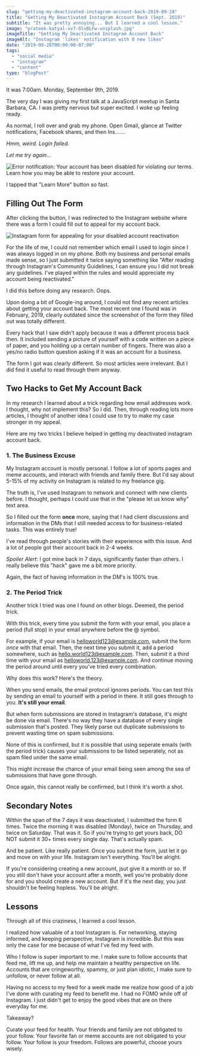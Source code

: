 ```yaml
---
slug: "getting-my-deactivated-instagram-account-back-2019-09-28"
title: "Getting My Deactivated Instagram Account Back (Sept. 2019)"
subtitle: "It was pretty annoying... But I learned a cool lesson."
image: "prateek-katyal-xv7-GlvBLFw-unsplash.jpg"
imageTitle: "Getting My Deactivated Instagram Account Back"
imageAlt: "Instagram 'likes' notification with 0 new likes"
date: "2019-09-28T00:00:00-07:00"
tags:
  - "social media"
  - "instagram"
  - "content"
type: "blogPost"
---
```


It was 7:00am. Monday, September 9th, 2019.

The very day I was giving my first talk at a JavaScript meetup in Santa Barbara, CA. I was pretty nervous but super excited. I woke up feeling ready.

As normal, I roll over and grab my phone. Open Gmail, glance at Twitter notifications, Facebook shares, and then Ins.......

_Hmm, weird. Login failed._

_Let me try again..._

![Error notification: Your account has been disabled for violating our terms. Learn how you may be able to restore your account.](https://jacobdcastro.com/content/images/getting-my-deactivated-instagram-account-back/instagram-disable-notification.png "Instagram account disabled notification")

I tapped that "Learn More" button so fast.

## Filling Out The Form

After clicking the button, I was redirected to the Instagram website where there was a form I could fill out to appeal for my account back.

![Instagram form for appealing for your disabled account reactivation](https://jacobdcastro.com/content/images/getting-my-deactivated-instagram-account-back/instagram-appeal-form.png "Instagram Reactivation Form")

For the life of me, I could not remember which email I used to login since I was always logged in on my phone. Both my business and personal emails made sense, so I just submitted it twice saying something like "After reading through Instagram's Community Guidelines, I can ensure you I did not break any guidelines. I've played within the rules and would appreciate my account being reactivated."

I did this before doing any research. Oops.

Upon doing a bit of Google-ing around, I could not find any recent articles about getting your account back. The most recent one I found was in February, 2019, clearly outdated since the screenshot of the form they filled out was totally different.

Every hack that I saw didn't apply because it was a different process back then. It included sending a picture of yourself with a code written on a piece of paper, and you holding up a certain number of fingers. There was also a yes/no radio button question asking if it was an account for a business.

The form I got was clearly different. So most articles were irrelevant. But I did find it useful to read through them anyway.

## Two Hacks to Get My Account Back

In my research I learned about a trick regarding how email addresses work. I thought, why not implement this? So I did. Then, through reading lots more articles, I thought of another idea I could use to try to make my case stronger in my appeal.

Here are my two tricks I believe helped in getting my deactivated instagram account back.

### 1. The Business Excuse

My Instagram account is mostly personal. I follow a lot of sports pages and meme accounts, and interact with friends and family there. But I'd say about 5-15% of my activity on Instagram is related to my freelance gig.

The truth is, I've used Instagram to network and connect with new clients before. I thought, perhaps I could use that in the "please let us know why" text area.

So I filled out the form **once** more, saying that I had client discussions and information in the DMs that I still needed access to for business-related tasks. This was entirely true!

I've read through people's stories with their experience with this issue. And a lot of people got their account back in 2-4 weeks.

_*Spoiler Alert*_: I got mine back in 7 days, significantly faster than others. I really believe this "hack" gave me a bit more priority.

Again, the fact of having information in the DM's is 100% true.

### 2. The Period Trick

Another trick I tried was one I found on other blogs. Deemed, the period trick.

With this trick, every time you submit the form with your email, you place a period (full stop) in your email anywhere before the @ symbol.

For example, if your email is helloworld123@example.com, submit the form _once_ with that email. Then, the next time you submit it, add a period somewhere, such as hello.world123@example.com. Then, submit it a third time with your email as helloworld.123@example.com. And continue moving the period around until every you've tried every combination.

Why does this work? Here's the theory.

When you send emails, the email protocol ignores periods. You can test this by sending an email to yourself with a period in there. It still goes through to you. **It's still your email**.

But when form submissions are stored in Instagram's database, it's might be done via email. There's no way they have a database of every single submission that's posted. They likely parse out duplicate submissions to prevent wasting time on spam submissions.

None of this is confirmed, but it is possible that using seperate emails (with the period trick) causes your submissions to be listed seperately, not as spam filed under the same email.

This might increase the chance of your email being seen among the sea of submissions that have gone through.

Once again, this cannot really be confirmed, but I think it's worth a shot.

## Secondary Notes

Within the span of the 7 days it was deactivated, I submitted the form 6 times. Twice the morning it was disabled (Monday), twice on Thursday, and twice on Saturday. That was it. So if you're trying to get yours back, DO NOT submit it 30+ times every single day. That's actually spam.

And be patient. Like really patient. Once you submit the form, just let it go and move on with your life. Instagram isn't everything. You'll be alright.

If you're considering creating a new account, jsut give it a month or so. If you still don't have your account after a month, well you're probably done for and you should create a new account. But if it's the next day, you just shouldn't be feeling hopless. You'll be alright.

## Lessons

Through all of this craziness, I learned a cool lesson.

I realized how valuable of a tool Instagram is. For networking, staying informed, and keeping perspective, Instagram is incredible. But this was only the case for me because of what I've fed my feed with.

Who I follow is super important to me. I make sure to follow accounts that feed me, lift me up, and help me maintain a healthy perspective on life. Accounts that are cringeworthy, spammy, or just plan idiotic, I make sure to unfollow, or never follow at all.

Having no access to my feed for a week made me realize how good of a job I've done with curating my feed to benefit me. I had no FOMO while off of Instagram. I just didn't get to enjoy the good vibes that are on there everyday for me.

Takeaway?

Curate your feed for health. Your friends and family are not obligated to your follow. Your favorite fan or meme accounts are not obligated to your follow. Your follow is your freedom. Follows are powerful, choose yours wisely.
